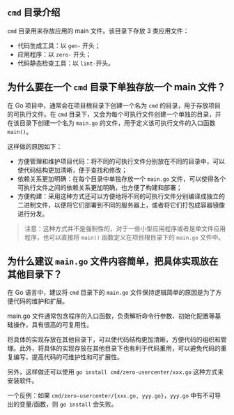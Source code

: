 ## `cmd` 目录介绍

`cmd` 目录用来存放应用的 main 文件。该目录下存放 3 类应用文件：

- 代码生成工具：以 `gen-` 开头；
- 应用程序：以 `zero-` 开头；
- 代码静态检查工具：以 `lint-`开头。

## 为什么要在一个 `cmd` 目录下单独存放一个 main 文件？

在 Go 项目中，通常会在项目根目录下创建一个名为 `cmd` 的目录，用于存放项目的可执行文件。在 `cmd` 目录下，又会为每个可执行文件创建一个单独的目录，并在该目录下创建一个名为 `main.go` 的文件，用于定义该可执行文件的入口函数 `main()`。

这样做的原因如下：
- 方便管理和维护项目代码：将不同的可执行文件分别放在不同的目录中，可以使代码结构更加清晰，便于查找和修改；
- 依赖关系更加明确：在每个目录中单独存放一个 `main.go` 文件，可以使得各个可执行文件之间的依赖关系更加明确，也方便了构建和部署；
- 方便构建：采用这种方式还可以方便地将不同的可执行文件分别编译成独立的二进制文件，以便将它们部署到不同的服务器上，或者将它们打包成容器镜像进行分发。

> 注意：这种方式并不是强制性的，对于一些小型应用程序或者是单文件应用程序，也可以直接将 `main()` 函数定义在项目根目录下的 `main.go` 文件中。

## 为什么建议 `main.go` 文件内容简单，把具体实现放在其他目录下？

在 Go 语言中，建议将 `cmd` 目录下的 `main.go` 文件保持逻辑简单的原因是为了方便代码的维护和扩展。

main.go 文件通常包含程序的入口函数，负责解析命令行参数、初始化配置等基础操作，具有很高的可复用性。

将具体的实现存放在其他目录下，可以使代码结构更加清晰，方便代码的组织和管理。此外，将具体的实现存放在其他目录下也有利于代码重用，可以避免代码的重复编写，提高代码的可维护性和可扩展性。

另外，这样做还可以使用 `go install cmd/zero-usercenter/xxx.go` 这种方式来安装软件。

一个反例：如果 `cmd/zero-usercenter/{xxx.go, yyy.go}`，`yyy.go` 中有不可导出的变量/函数，则 `go install` 会失败。



